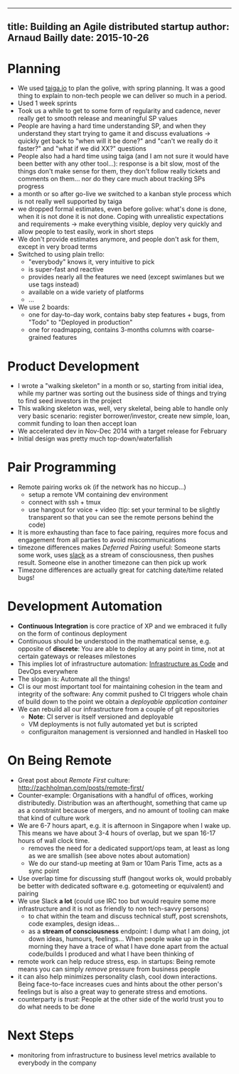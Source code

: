 ------------
title: Building an Agile distributed startup
author: Arnaud Bailly 
date: 2015-10-26
------------

# Planning

* We used [taiga.io](http://taiga.io) to plan the golive, with spring planning. It was a good thing to explain to non-tech people we
  can deliver so much in a period.
* Used 1 week sprints
* Took us a while to get to some form of regularity and cadence, never really get to smooth release and meaningful SP values
* People are having a hard time understanding SP, and when they understand they start trying to game it and discuss evaluations ->
  quickly get back to "when will it be done?" and "can't we really do it faster?" and "what if we did XX?" questions
* People also had a hard time using taiga (and I am not sure it would have been better with any other tool...): response is a bit
  slow, most of the things don't make sense for them, they don't follow really tickets and comments on them... nor do they care much
  about tracking SPs progress
* a month or so after go-live we switched to a kanban style process which is not really well supported by taiga
* we dropped formal estimates, even before golive: what's done is done, when it is not done it is not done. Coping with unrealistic
  expectations and requirements -> make everything visible, deploy very quickly and allow people to test easily, work in short steps
* We don't provide estimates anymore, and people don't ask for them, except in very broad terms
* Switched to using plain trello:
    * "everybody" knows it, very intuitive to pick
    * is super-fast and reactive
    * provides nearly all the features we need (except swimlanes but we use tags instead)
    * available on a wide variety of platforms
    * ...
* We use 2 boards:
    * one for day-to-day work, contains baby step features + bugs, from "Todo" to "Deployed in production"
    * one for roadmapping, contains 3-months columns with coarse-grained features

# Product Development

* I wrote a "walking skeleton" in a month or so, starting from initial idea, while my partner was sorting out the business side of
  things and trying to find seed investors in the project
* This walking skeleton was, well, very skeletal, being able to handle only very basic scenario: register borrower/investor, create
  new simple, loan, commit funding to loan then accept loan
* We accelerated dev in Nov-Dec 2014 with a target release for February
* Initial design was pretty much top-down/waterfallish 

# Pair Programming

* Remote pairing works ok (if the network has no hiccup...)
    * setup a remote VM containing dev environment
    * connect with ssh + tmux
    * use hangout for voice + video (tip: set your terminal to be slightly transparent so that you can see the remote persons behind
      the code)
* It is more exhausting than face to face pairing, requires more focus and engagement from all parties to avoid miscommunications
* timezone differences makes *Deferred Pairing* useful: Someone starts some work, uses [slack](http://slack.com) as a stream of
  consciousness, then pushes result. Someone else in another timezone can then pick up work 
* Timezone differences are actually great for catching date/time related bugs!

# Development Automation

* **Continuous Integration** is core practice of XP and we embraced it fully on the form of continous deployment
* Continuous should be understood in the mathematical sense, e.g. opposite of **discrete**: You are able to deploy at any point in time, not at certain gateways or releases milestones
* This implies lot of infrastructure automation:
  [Infrastructure as Code](http://www.jedi.be/blog/2013/05/24/Infrastructure%20as%20Code/) and DevOps everywhere
* The slogan is: Automate all the things!
* CI is our most important tool for maintaining cohesion in the team and integrity of the software: Any commit pushed to CI triggers
  whole chain of build down to the point we obtain a *deployable application container*
* We can rebuild all our infrastructure from a couple of git repositories
    * **Note**: CI server is itself versioned and deployable
    * VM deployments is not fully automated yet but is scripted
    * configuraiton management is versionned and handled in Haskell too

# On Being Remote

* Great post about *Remote First* culture: http://zachholman.com/posts/remote-first/
* Counter-example: Organisations with a handful of offices, working distributedly. Distribution was an afterthought, something that
came up as a constraint because of mergers, and no amount of tooling can make that kind of culture work
* We are 6-7 hours apart, e.g. it is afternoon in Singapore when I wake up. This means we have about 3-4 hours of overlap, but we
  span 16-17 hours of wall clock time. 
    * removes the need for a dedicated support/ops team, at least as long as we are smallish (see above notes about automation)
    * We do our stand-up meeting at 9am or 10am Paris Time, acts as a sync point
* Use overlap time for discussing stuff (hangout works ok, would probably be better with dedicated software e.g. gotomeeting or
  equivalent) and pairing 
* We use Slack **a lot** (could use IRC too but would require some more infrastructure and it is not as friendly to non tech-savvy
  persons)
    * to chat within the team and discuss technical stuff, post screnshots, code examples, design ideas...
    * as a **stream of consciousness** endpoint: I dump what I am doing, jot down ideas, humours, feelings... When people wake up in
      the morning they have a trace of what I have done apart from the actual code/builds I produced and what I have been thinking
      of
* remote work can help reduce stress, esp. in startups: Being remote means you can simply *remove* pressure from business people
* it can also help minimizes personality clash, cool down interactions. Being face-to-face increases cues and hints about the other
  person's feelings but is also a great way to generate stress and emotions. 
* counterparty is *trust*: People at the other side of the world trust you to do what needs to be done

# Next Steps

* monitoring from infrastructure to business level metrics available to everybody in the company
